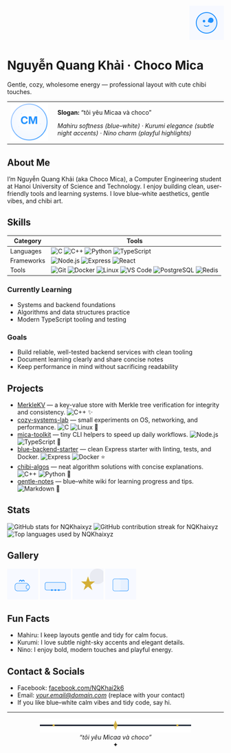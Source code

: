 <div align="right">
  <img src="assets/chibi-wave.svg" alt="chibi waving hello" height="80" />
</div>

# Nguyễn Quang Khải · Choco Mica

Gentle, cozy, wholesome energy — professional layout with cute chibi touches.

<table>
  <tr>
    <td width="96">
  <img src="assets/profile-avatar.svg" alt="Choco Mica avatar (soft blue-white with sparkles)" width="88" />
    </td>
    <td>
      <p><strong>Slogan:</strong> “tôi yêu Micaa và choco”</p>
      <p>
        <em>Mahiru softness (blue–white) · Kurumi elegance (subtle night accents) · Nino charm (playful highlights)</em>
      </p>
    </td>
  </tr>
  
</table>

## About Me

I’m Nguyễn Quang Khải (aka Choco Mica), a Computer Engineering student at Hanoi University of Science and Technology. I enjoy building clean, user-friendly tools and learning systems. I love blue–white aesthetics, gentle vibes, and chibi art.

## Skills

| Category | Tools |
|---|---|
| Languages | ![C](https://img.shields.io/badge/C-1e90ff?style=flat-square&logo=c&logoColor=white&labelColor=1e90ff&color=1e90ff) ![C++](https://img.shields.io/badge/C++-1e90ff?style=flat-square&logo=c%2B%2B&logoColor=white&labelColor=1e90ff&color=1e90ff) ![Python](https://img.shields.io/badge/Python-1e90ff?style=flat-square&logo=python&logoColor=white&labelColor=1e90ff&color=1e90ff) ![TypeScript](https://img.shields.io/badge/TypeScript-1e90ff?style=flat-square&logo=typescript&logoColor=white&labelColor=1e90ff&color=1e90ff) |
| Frameworks | ![Node.js](https://img.shields.io/badge/Node.js-1e90ff?style=flat-square&logo=node.js&logoColor=white&labelColor=1e90ff&color=1e90ff) ![Express](https://img.shields.io/badge/Express-1e90ff?style=flat-square&logo=express&logoColor=white&labelColor=1e90ff&color=1e90ff) ![React](https://img.shields.io/badge/React-1e90ff?style=flat-square&logo=react&logoColor=white&labelColor=1e90ff&color=1e90ff) |
| Tools | ![Git](https://img.shields.io/badge/Git-1e90ff?style=flat-square&logo=git&logoColor=white&labelColor=1e90ff&color=1e90ff) ![Docker](https://img.shields.io/badge/Docker-1e90ff?style=flat-square&logo=docker&logoColor=white&labelColor=1e90ff&color=1e90ff) ![Linux](https://img.shields.io/badge/Linux-1e90ff?style=flat-square&logo=linux&logoColor=white&labelColor=1e90ff&color=1e90ff) ![VS Code](https://img.shields.io/badge/VS%20Code-1e90ff?style=flat-square&logo=visualstudiocode&logoColor=white&labelColor=1e90ff&color=1e90ff) ![PostgreSQL](https://img.shields.io/badge/PostgreSQL-1e90ff?style=flat-square&logo=postgresql&logoColor=white&labelColor=1e90ff&color=1e90ff) ![Redis](https://img.shields.io/badge/Redis-1e90ff?style=flat-square&logo=redis&logoColor=white&labelColor=1e90ff&color=1e90ff) |

### Currently Learning

- Systems and backend foundations
- Algorithms and data structures practice
- Modern TypeScript tooling and testing

### Goals

- Build reliable, well-tested backend services with clean tooling
- Document learning clearly and share concise notes
- Keep performance in mind without sacrificing readability

## Projects

- [MerkleKV](https://github.com/NQKhaixyz/MerkleKV) — a key-value store with Merkle tree verification for integrity and consistency. ![C++](https://img.shields.io/badge/C++-1e90ff?style=flat-square&logo=c%2B%2B&logoColor=white&labelColor=1e90ff&color=1e90ff) ✨
- [cozy-systems-lab](https://github.com/NQKhaixyz/cozy-systems-lab) — small experiments on OS, networking, and performance. ![C](https://img.shields.io/badge/C-1e90ff?style=flat-square&logo=c&logoColor=white&labelColor=1e90ff&color=1e90ff) ![Linux](https://img.shields.io/badge/Linux-1e90ff?style=flat-square&logo=linux&logoColor=white&labelColor=1e90ff&color=1e90ff) 🌙
- [mica-toolkit](https://github.com/NQKhaixyz/mica-toolkit) — tiny CLI helpers to speed up daily workflows. ![Node.js](https://img.shields.io/badge/Node.js-1e90ff?style=flat-square&logo=node.js&logoColor=white&labelColor=1e90ff&color=1e90ff) ![TypeScript](https://img.shields.io/badge/TS-1e90ff?style=flat-square&logo=typescript&logoColor=white&labelColor=1e90ff&color=1e90ff) 🐣
- [blue-backend-starter](https://github.com/NQKhaixyz/blue-backend-starter) — clean Express starter with linting, tests, and Docker. ![Express](https://img.shields.io/badge/Express-1e90ff?style=flat-square&logo=express&logoColor=white&labelColor=1e90ff&color=1e90ff) ![Docker](https://img.shields.io/badge/Docker-1e90ff?style=flat-square&logo=docker&logoColor=white&labelColor=1e90ff&color=1e90ff) ⭐
- [chibi-algos](https://github.com/NQKhaixyz/chibi-algos) — neat algorithm solutions with concise explanations. ![C++](https://img.shields.io/badge/C++-1e90ff?style=flat-square&logo=c%2B%2B&logoColor=white&labelColor=1e90ff&color=1e90ff) ![Python](https://img.shields.io/badge/Python-1e90ff?style=flat-square&logo=python&logoColor=white&labelColor=1e90ff&color=1e90ff) 📘
- [gentle-notes](https://github.com/NQKhaixyz/gentle-notes) — blue–white wiki for learning progress and tips. ![Markdown](https://img.shields.io/badge/Markdown-1e90ff?style=flat-square&logo=markdown&logoColor=white&labelColor=1e90ff&color=1e90ff) 🍫

## Stats

<div>
  <img src="https://github-readme-stats.vercel.app/api?username=NQKhaixyz&show_icons=true&title_color=1e90ff&text_color=2b2b2b&icon_color=1e90ff&border_color=e5e7eb&bg_color=f7f9ff" alt="GitHub stats for NQKhaixyz" height="140" />
  <img src="https://streak-stats.demolab.com?user=NQKhaixyz&ring=1e90ff&fire=1e90ff&currStreakLabel=1e90ff&border=e5e7eb&background=f7f9ff" alt="GitHub contribution streak for NQKhaixyz" height="140" />
  <img src="https://github-readme-stats.vercel.app/api/top-langs/?username=NQKhaixyz&layout=compact&title_color=1e90ff&text_color=2b2b2b&border_color=e5e7eb&bg_color=f7f9ff" alt="Top languages used by NQKhaixyz" height="140" />
</div>

## Gallery

<div>
  <img src="assets/chibi-coffee.svg" alt="chibi sipping coffee" height="72" />
  <img src="assets/chibi-type.svg" alt="chibi typing calmly" height="72" />
  <img src="assets/chibi-star.svg" alt="chibi holding a star" height="72" />
  <img src="assets/chibi-read.svg" alt="chibi reading a book" height="72" />
</div>

## Fun Facts

- Mahiru: I keep layouts gentle and tidy for calm focus.
- Kurumi: I love subtle night-sky accents and elegant details.
- Nino: I enjoy bold, modern touches and playful energy.

## Contact & Socials

- Facebook: <a href="https://www.facebook.com/NQKhai2k6" rel="me">facebook.com/NQKhai2k6</a>
- Email: <em>your.email@domain.com</em> (replace with your contact)
- If you like blue–white calm vibes and tidy code, say hi.

---

<div align="center">
  <img src="assets/chibi-divider-gothic.svg" alt="tiny chibi divider (gothic sparkle variant)" height="32" />
  <br/>
  <em>“tôi yêu Micaa và choco”</em>
  <div aria-hidden="true">✦</div>
</div>

